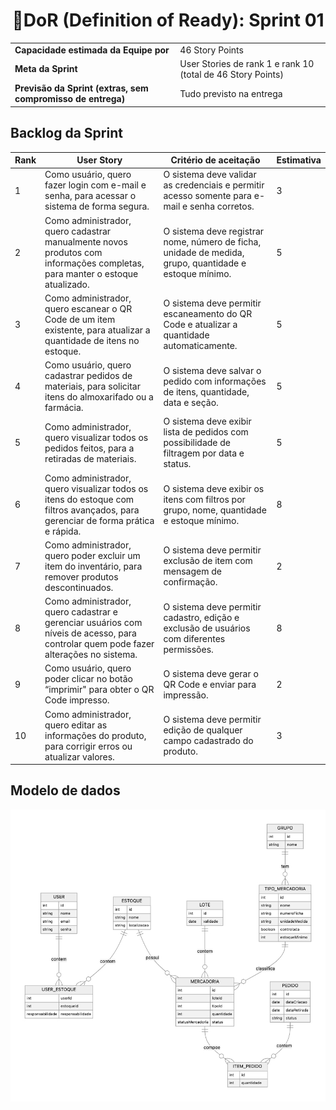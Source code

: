 <h1 style="text-align: center;">📌DoR (Definition of Ready): Sprint 01</h1>

<table>
  <tbody>
    <tr>
      <td><strong>Capacidade estimada da Equipe por</strong></td>
      <td>46 Story Points</td>
    </tr>
    <tr>
      <td><strong>Meta da Sprint</strong></td>
      <td>User Stories de rank 1 e rank 10 (total de 46 Story
Points)</td>
    </tr>
    <tr>
      <td><strong>Previsão da Sprint (extras, sem compromisso de entrega)</strong></td>
      <td>Tudo previsto na entrega</td>
    </tr>
  </tbody>
</table>

<h2>Backlog da Sprint</h2>

<table>
  <thead>
    <tr align="center">
      <th>Rank</th>
      <th>User Story</th>
      <th>Critério de aceitação</th>
      <th>Estimativa</th>
    </tr>
  </thead>
  <tbody>
    <tr>
      <td>1</td>
      <td>Como usuário, quero fazer login com e-mail e senha, para acessar o sistema de forma segura.</td>
      <td>O sistema deve validar as credenciais e permitir acesso somente para e-mail e senha corretos.</td>
      <td>3</td>
    </tr>
    <tr>
      <td>2</td>
      <td>Como administrador, quero cadastrar manualmente novos produtos com informações completas, para manter o estoque atualizado.</td>
      <td>O sistema deve registrar nome, número de ficha, unidade de medida, grupo, quantidade e estoque mínimo.</td>
      <td>5</td>
    </tr>
    <tr>
      <td>3</td>
      <td>Como administrador, quero escanear o QR Code de um item existente, para atualizar a quantidade de itens no estoque.</td>
      <td>O sistema deve permitir escaneamento do QR Code e atualizar a quantidade automaticamente.</td>
      <td>5</td>
    </tr>
    <tr>
      <td>4</td>
      <td>Como usuário, quero cadastrar pedidos de materiais, para solicitar itens do almoxarifado ou a farmácia.</td>
      <td>O sistema deve salvar o pedido com informações de itens, quantidade, data e seção.</td>
      <td>5</td>
    </tr>
    <tr>
      <td>5</td>
      <td>Como administrador, quero visualizar todos os pedidos feitos, para a retiradas de materiais.</td>
      <td>O sistema deve exibir lista de pedidos com possibilidade de filtragem por data e status.</td>
      <td>5</td>
    </tr>
    <tr>
      <td>6</td>
      <td>Como administrador, quero visualizar todos os itens do estoque com filtros avançados, para gerenciar de forma prática e rápida.</td>
      <td>O sistema deve exibir os itens com filtros por grupo, nome, quantidade e estoque mínimo.</td>
      <td>8</td>
    </tr>
    <tr>
      <td>7</td>
      <td>Como administrador, quero poder excluir um item do inventário, para remover produtos descontinuados.</td>
      <td>O sistema deve permitir exclusão de item com mensagem de confirmação.</td>
      <td>2</td>
    </tr>
    <tr>
      <td>8</td>
      <td>Como administrador, quero cadastrar e gerenciar usuários com níveis de acesso, para controlar quem pode fazer alterações no sistema.</td>
      <td>O sistema deve permitir cadastro, edição e exclusão de usuários com diferentes permissões.</td>
      <td>8</td>
    </tr>
    <tr>
      <td>9</td>
      <td>Como usuário, quero poder clicar no botão “imprimir" para obter o QR Code impresso.</td>
      <td>O sistema deve gerar o QR Code e enviar para impressão.</td>
      <td>2</td>
    </tr>
    <tr>
      <td>10</td>
      <td>Como administrador, quero editar as informações do produto, para corrigir erros ou atualizar valores.</td>
      <td>O sistema deve permitir edição de qualquer campo cadastrado do produto.</td>
      <td>3</td>
    </tr>
  </tbody>
</table>

<h2>Modelo de dados</h2>
<img src="https://github.com/Sync-FATEC/API-2025.2-5SEM/blob/main/sprints/sprint01/modelo-de-dados.jpg">
